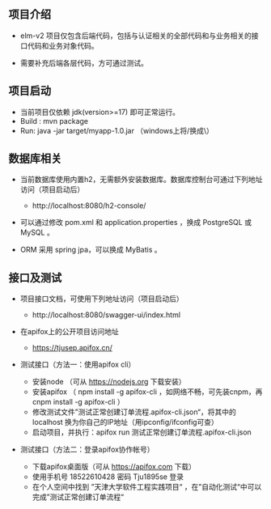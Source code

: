 ## 项目介绍

- elm-v2 项目仅包含后端代码，包括与认证相关的全部代码和与业务相关的接口代码和业务对象代码。

- 需要补充后端各层代码，方可通过测试。

## 项目启动

- 当前项目仅依赖 jdk(version>=17) 即可正常运行。
- Build : mvn package
- Run: java -jar target/myapp-1.0.jar （windows上将/换成\）

## 数据库相关

- 当前数据库使用内置h2，无需额外安装数据库。数据库控制台可通过下列地址访问（项目启动后）
  - http://localhost:8080/h2-console/

- 可以通过修改 pom.xml 和 application.properties ，换成 PostgreSQL 或 MySQL 。

- ORM 采用 spring jpa，可以换成 MyBatis 。

## 接口及测试

- 项目接口文档，可使用下列地址访问（项目启动后）
  - http://localhost:8080/swagger-ui/index.html
- 在apifox上的公开项目访问地址
  - https://tjusep.apifox.cn/
- 测试接口（方法一：使用apifox cli）
  - 安装node （可从 https://nodejs.org 下载安装）
  - 安装apifox （ npm install -g apifox-cli ，如网络不畅，可先装cnpm，再 cnpm install -g apifox-cli ）
  - 修改测试文件”测试正常创建订单流程.apifox-cli.json“，将其中的 localhost 换为你自己的IP地址（用ipconfig/ifconfig可查）
  - 启动项目，并执行：apifox run 测试正常创建订单流程.apifox-cli.json

- 测试接口（方法二：登录apifox协作帐号）
  - 下载apifox桌面版（可从 https://apifox.com 下载）
  - 使用手机号 18522610428 密码 Tju1895se 登录
  - 在个人空间中找到 ”天津大学软件工程实践项目“ ，在”自动化测试“中可以完成”测试正常创建订单流程“